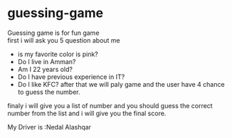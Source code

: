 # guessing-game
Guessing game is for fun game <br>
first i will ask you 5 question about me <br>

* is my favorite color is pink?
* Do I live in Amman?
* Am I 22 years old?
* Do I have previous experience in IT?
* Do I like KFC?
  after that we will paly game and the user have 4 chance to guess the number.<br>

finaly i will give you a list of number and you should guess the correct number from the list and i will give you the final score.<br>


My  Driver is :Nedal Alashqar